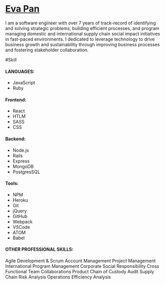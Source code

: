 # [Eva Pan](http://evapan.com)

I am a software engineer with over 7 years of track-record of identifying and solving strategic problems, building efficient processes, and program managing domestic and international supply chain social impact initiatives in fast-paced environments. I dedicated to leverage technology to drive business growth and sustainability through improving business processes and fostering stakeholder collaboration.

#Skill

#### LANGUAGES:
* JavaScript
* Ruby

#### Frontend:
* React
* HTLM
* SASS
* CSS

#### Backend:
* Node.js
* Rails
* Express
* MongoDB
* PostgresSQL

#### Tools:
* NPM
* Heroku
* Git
* jQuery
* GitHub
* Webpack
* VSCode
* ATOM
* Babel


#### OTHER PROFESSIONAL SKILLS:
Agile Development & Scrum
Account Management
Project Management
International Program Management
Corporate Social Responsibility
Cross Functional Team Collaborations
Product Chain of Custody Audit
Supply Chain Risk Analysis
Operations Efficiency Analysis
